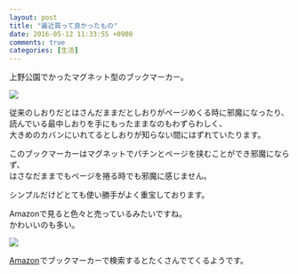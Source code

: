 ```yaml
---
layout: post
title: "最近買って良かったもの"
date: 2016-05-12 11:33:55 +0900
comments: true
categories: [生活] 
---
```

  
上野公園でかったマグネット型のブックマーカー。  
  
<a  href="http://www.amazon.co.jp/gp/product/B00H1L1AXW/ref=as_li_ss_il?ie=UTF8&camp=247&creative=7399&creativeASIN=B00H1L1AXW&linkCode=as2&tag=gogosakura-22"><img border="0" src="http://ws-fe.amazon-adsystem.com/widgets/q?_encoding=UTF8&ASIN=B00H1L1AXW&Format=_SL250_&ID=AsinImage&MarketPlace=JP&ServiceVersion=20070822&WS=1&tag=gogosakura-22" ></a><img src="http://ir-jp.amazon-adsystem.com/e/ir?t=gogosakura-22&l=as2&o=9&a=B00H1L1AXW" width="1" height="1" border="0" alt="" style="border:none !important; margin:0px !important;" />
  
  
従来のしおりだとはさんだままだとしおりがページめくる時に邪魔になったり、  
読んでいる最中しおりを手にもったままなのもわずらわしく、  
大きめのカバンにいれてるとしおりが知らない間にはずれていたります。  
  
<!-- more -->  
  
このブックマーカーはマグネットでパチンとページを挟むことができ邪魔にならず、  
はさなだままでもページを捲る時でも邪魔に感じません。  
  
シンプルだけどとても使い勝手がよく重宝しております。  
  
Amazonで見ると色々と売っているみたいですね。  
かわいいのも多い。  
  
<a  href="http://www.amazon.co.jp/gp/product/B004K0PKBU/ref=as_li_ss_il?ie=UTF8&camp=247&creative=7399&creativeASIN=B004K0PKBU&linkCode=as2&tag=gogosakura-22"><img border="0" src="http://ws-fe.amazon-adsystem.com/widgets/q?_encoding=UTF8&ASIN=B004K0PKBU&Format=_SL250_&ID=AsinImage&MarketPlace=JP&ServiceVersion=20070822&WS=1&tag=gogosakura-22" ></a><img src="http://ir-jp.amazon-adsystem.com/e/ir?t=gogosakura-22&l=as2&o=9&a=B004K0PKBU" width="1" height="1" border="0" alt="" style="border:none !important; margin:0px !important;" />
  
<a target="_blank" href="http://www.amazon.co.jp/mn/search/ref=as_li_ss_tl?_encoding=UTF8&camp=247&creative=7399&field-keywords=%E3%83%9E%E3%82%B0%E3%83%8D%E3%83%83%E3%83%88%20%E3%83%96%E3%83%83%E3%82%AF%E3%83%9E%E3%83%BC%E3%82%AB%E3%83%BC&linkCode=ur2&rh=i%3Aaps%2Ck%3A%E3%83%9E%E3%82%B0%E3%83%8D%E3%83%83%E3%83%88%20%E3%83%96%E3%83%83%E3%82%AF%E3%83%9E%E3%83%BC%E3%82%AB%E3%83%BC&tag=gogosakura-22&url=search-alias%3Daps">Amazon</a><img src="https://ir-jp.amazon-adsystem.com/e/ir?t=gogosakura-22&l=ur2&o=9" width="1" height="1" border="0" alt="" style="border:none !important; margin:0px !important;" />でブックマーカーで検索するとたくさんでてくるようです。  
